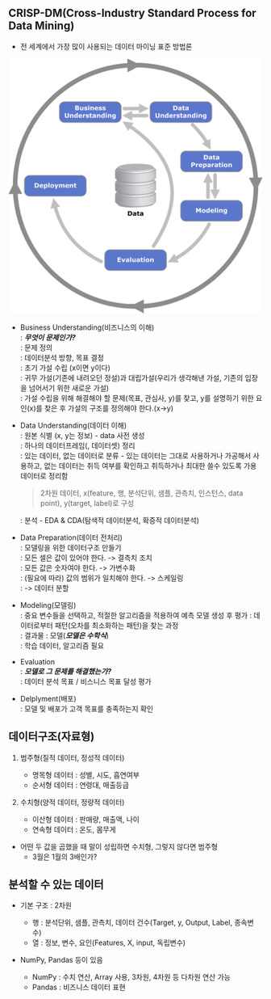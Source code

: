 ## **CRISP-DM(Cross-Industry Standard Process for Data Mining)**

* 전 세계에서 가장 많이 사용되는 데이터 마이닝 표준 방법론

![Alt text](image.png)


* Business Understanding(비즈니스의 이해) </br>
   : ***무엇이 문제인가?*** </br>
   : 문제 정의 </br>
   : 데이터분석 방향, 목표 결정 </br>
   : 초기 가설 수립 (x이면 y이다) </br>
   : 귀무 가설(기존에 내려오던 정설)과 대립가설(우리가 생각해낸 가설, 기존의 입장을 넘어서기 위한 새로운 가설) </br>
   : 가설 수립을 위해 해결해야 할 문제(목표, 관심사, y)를 찾고, y를 설명하기 위한 요인(x)를 찾은 후 가설의 구조를 정의해야 한다.(x->y) </br>

* Data Understanding(데이터 이해) </br>
   : 원본 식별 (x, y는 정보) - data 사전 생성 </br>
   : 하나의 데이터프레임(, 데이터셋) 정리 </br>
   : 있는 데이터, 없는 데이터로 분류 - 있는 데이터는 그대로 사용하거나 가공해서 사용하고, 없는 데이터는 취득 여부를 확인하고 취득하거나 최대한 쓸수 있도록 가용 데이터로 정리함
  > 2차원 데이터, x(feature, 행, 분석단위, 샘플, 관측치, 인스턴스, data point), y(target, label)로 구성 </br>
  
   : 분석 - EDA & CDA(탐색적 데이터분석, 확증적 데이터분석) </br>

* Data Preparation(데이터 전처리) </br>
   : 모델링을 위한 데이터구조 만들기 </br>
   : 모든 셀은 값이 있어야 한다. -> 결측치 조치 </br>
   : 모든 값은 숫자여야 한다. -> 가변수화 </br>
   : (필요에 따라) 값의 범위가 일치해야 한다. -> 스케일링 </br>
   : -> 데이터 분할 </br>

* Modeling(모델링) </br>
   : 중요 변수들을 선택하고, 적절한 알고리즘을 적용하여 예측 모델 생성 후 평가
   : 데이터로부터 패턴(오차를 최소화하는 패턴)을 찾는 과정 </br>
   : 결과물 : 모델(***모델은 수학식***) </br>
   : 학습 데이터, 알고리즘 필요 </br>

* Evaluation </br>
   : ***모델로 그 문제를 해결했는가?*** </br>
   : 데이터 분석 목표 / 비스니스 목표 달성 평가 </br>

* Delplyment(배포) </br>
   : 모델 및 배포가 고객 목표를 충족하는지 확인 </br>
   

## 데이터구조(자료형)

 1. 범주형(질적 데이터, 정성적 데이터)
    * 명목형 데이터 : 성별, 시도, 흡연여부
    * 순서형 데이터 : 연령대, 매출등급

 2. 수치형(양적 데이터, 정량적 데이터)
    * 이산형 데이터 : 판매량, 매출액, 나이
    * 연속형 데이터 : 온도, 몸무게

 * 어떤 두 값을 곱했을 때 말이 성립하면 수치형, 그렇지 않다면 범주형
    * 3월은 1월의 3배인가?

## 분석할 수 있는 데이터

 * 기본 구조 : 2차원
    * 행 : 분석단위, 샘플, 관측치, 데이터 건수(Target, y, Output, Label, 종속변수)
    * 열 : 정보, 변수, 요인(Features, X, input, 독립변수)

 * NumPy, Pandas 등이 있음
    * NumPy : 수치 연산, Array 사용, 3차원, 4차원 등 다차원 연산 가능
    * Pandas : 비즈니스 데이터 표현
